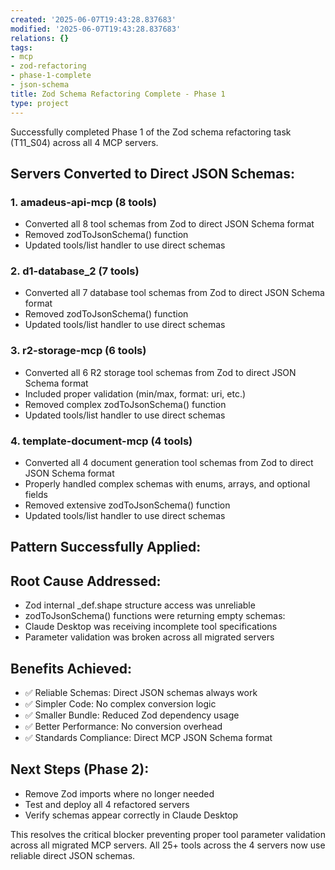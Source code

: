 ```yaml
---
created: '2025-06-07T19:43:28.837683'
modified: '2025-06-07T19:43:28.837683'
relations: {}
tags:
- mcp
- zod-refactoring
- phase-1-complete
- json-schema
title: Zod Schema Refactoring Complete - Phase 1
type: project
---
```


Successfully completed Phase 1 of the Zod schema refactoring task (T11_S04) across all 4 MCP servers.

## Servers Converted to Direct JSON Schemas:

### 1. amadeus-api-mcp (8 tools)
- Converted all 8 tool schemas from Zod to direct JSON Schema format
- Removed zodToJsonSchema() function
- Updated tools/list handler to use direct schemas

### 2. d1-database_2 (7 tools) 
- Converted all 7 database tool schemas from Zod to direct JSON Schema format
- Removed zodToJsonSchema() function
- Updated tools/list handler to use direct schemas

### 3. r2-storage-mcp (6 tools)
- Converted all 6 R2 storage tool schemas from Zod to direct JSON Schema format
- Included proper validation (min/max, format: uri, etc.)
- Removed complex zodToJsonSchema() function
- Updated tools/list handler to use direct schemas

### 4. template-document-mcp (4 tools)
- Converted all 4 document generation tool schemas from Zod to direct JSON Schema format
- Properly handled complex schemas with enums, arrays, and optional fields
- Removed extensive zodToJsonSchema() function 
- Updated tools/list handler to use direct schemas

## Pattern Successfully Applied:



## Root Cause Addressed:
- Zod internal _def.shape structure access was unreliable
- zodToJsonSchema() functions were returning empty schemas: 
- Claude Desktop was receiving incomplete tool specifications
- Parameter validation was broken across all migrated servers

## Benefits Achieved:
- ✅ Reliable Schemas: Direct JSON schemas always work
- ✅ Simpler Code: No complex conversion logic
- ✅ Smaller Bundle: Reduced Zod dependency usage
- ✅ Better Performance: No conversion overhead
- ✅ Standards Compliance: Direct MCP JSON Schema format

## Next Steps (Phase 2):
- Remove Zod imports where no longer needed
- Test and deploy all 4 refactored servers
- Verify schemas appear correctly in Claude Desktop

This resolves the critical blocker preventing proper tool parameter validation across all migrated MCP servers. All 25+ tools across the 4 servers now use reliable direct JSON schemas.

